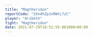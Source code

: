 ```yaml
---
title: "Magtheridon"
reportCode: "2Xn4hZpJvRWtL7zC"
player: "Aribèth"
fight: "Magtheridon"
date: 2021-07-29T18:52:59.061000+00:00
---
```

